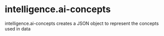 # intelligence.ai-concepts

intelligence.ai-concepts creates a JSON object to represent the concepts used in data